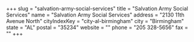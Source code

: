 +++
slug = "salvation-army-social-services"
title = "Salvation Army Social Services"
name = "Salvation Army Social Services"
address = "2130 11th Avenue North"
cityIndexKey = "city-al-birmingham"
city = "Birmingham"
state = "AL"
postal = "35234"
website = ""
phone = "205 328-5656"
fax = ""
+++

